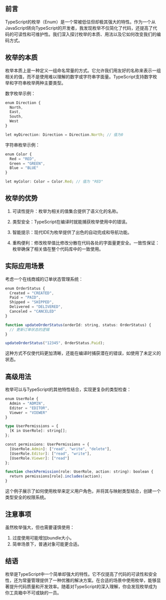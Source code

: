 ## 前言

TypeScript的枚举（Enum）是一个常被低估但却极其强大的特性。作为一个从JavaScript转向TypeScript的开发者，我发现枚举不仅简化了代码，还提高了代码的可读性和可维护性。我们深入探讨枚举的本质、用法以及它如何改变我们的编码方式。

## 枚举的本质

枚举本质上是一种定义一组命名常量的方式。它允许我们用友好的名称来表示一组相关的值，而不是使用难以理解的数字或字符串字面量。TypeScript支持数字枚举和字符串枚举两种主要类型。

数字枚举示例：

```ts
enum Direction {
  North,
  East,
  South,
  West
}

let myDirection: Direction = Direction.North; // 值为0
```

字符串枚举示例：

```ts
enum Color {
  Red = "RED",
  Green = "GREEN",
  Blue = "BLUE"
}

let myColor: Color = Color.Red; // 值为 "RED"
```

## 枚举的优势

1. 可读性提升：枚举为相关的值集合提供了语义化的名称。

2. 类型安全：TypeScript在编译时就能捕获枚举使用中的错误。

3. 智能提示：现代IDE为枚举提供了出色的自动完成和导航功能。

4. 重构便利：修改枚举值比修改分散在代码各处的字面量更安全。一致性保证：枚举确保了相关值在整个代码库中的一致使用。

## 实际应用场景

考虑一个在线商城的订单状态管理系统：

```ts
enum OrderStatus {
  Created = "CREATED",
  Paid = "PAID",
  Shipped = "SHIPPED",
  Delivered = "DELIVERED",
  Canceled = "CANCELED"
}

function updateOrderStatus(orderId: string, status: OrderStatus) {
  // 更新订单状态的逻辑
}

updateOrderStatus("12345", OrderStatus.Paid);
```

这种方式不仅使代码更加清晰，还能在编译时捕获潜在的错误，如使用了未定义的状态。

## 高级用法

枚举可以与TypeScript的其他特性结合，实现更复杂的类型检查：

```ts
enum UserRole {
  Admin = "ADMIN",
  Editor = "EDITOR",
  Viewer = "VIEWER"
}

type UserPermissions = {
  [K in UserRole]: string[];
};

const permissions: UserPermissions = {
  [UserRole.Admin]: ["read", "write", "delete"],
  [UserRole.Editor]: ["read", "write"],
  [UserRole.Viewer]: ["read"]
};

function checkPermission(role: UserRole, action: string): boolean {
  return permissions[role].includes(action);
}
```

这个例子展示了如何使用枚举来定义用户角色，并将其与映射类型结合，创建一个类型安全的权限系统。

## 注意事项

虽然枚举强大，但也需要谨慎使用：

1. 过度使用可能增加bundle大小。
2. 简单场景下，普通对象可能更合适。

## 结语

枚举是TypeScript中一个简单却强大的特性。它不仅提高了代码的可读性和安全性，还为常量管理提供了一种优雅的解决方案。在合适的场景中使用枚举，能够显著提升代码质量和开发效率。随着对TypeScript的深入理解，你会发现枚举成为你工具箱中不可或缺的一员。


